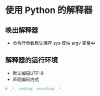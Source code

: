 # 使用 Python 的解释器

## 唤出解释器

- 命令行参数默认保存 sys 模块 argv 变量中

## 解释器的运行环境
- 默认编码UTF-8
- 声明编码方式
```python
# _*_ coding: encoding _*_
```